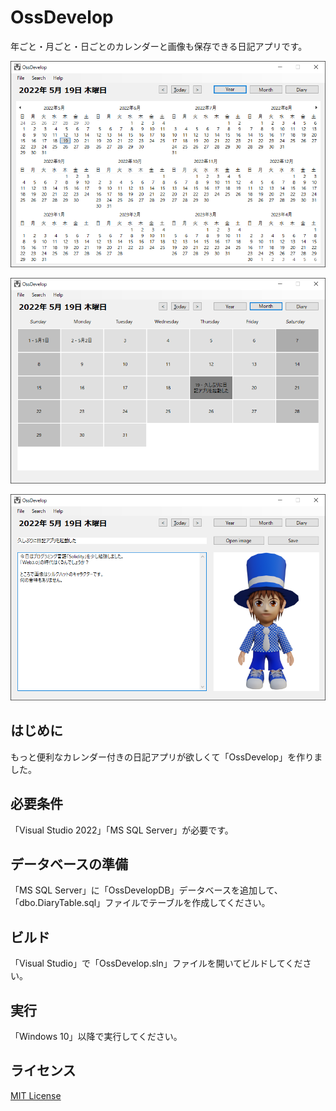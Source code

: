 # OssDevelop

年ごと・月ごと・日ごとのカレンダーと画像も保存できる日記アプリです。

![YearImage](./images/year.png)

![MonthImage](./images/month.png)

![DayImage](./images/day.png)

## はじめに

もっと便利なカレンダー付きの日記アプリが欲しくて「OssDevelop」を作りました。

## 必要条件

「Visual Studio 2022」「MS SQL Server」が必要です。

## データベースの準備

「MS SQL Server」に「OssDevelopDB」データベースを追加して、「dbo.DiaryTable.sql」ファイルでテーブルを作成してください。

## ビルド

「Visual Studio」で「OssDevelop.sln」ファイルを開いてビルドしてください。

## 実行

「Windows 10」以降で実行してください。

## ライセンス

[MIT License](https://raw.githubusercontent.com/roxiga/OssDevelop/main/LICENSE)
